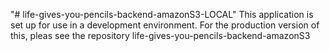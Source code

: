 "# life-gives-you-pencils-backend-amazonS3-LOCAL" 
This application is set up for use in a development environment.
For the production version of this, pleas see the repository life-gives-you-pencils-backend-amazonS3
